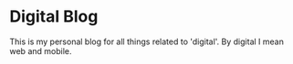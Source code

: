 # Digital Blog

This is my personal blog for all things related to 'digital'. By digital I mean web and mobile.
